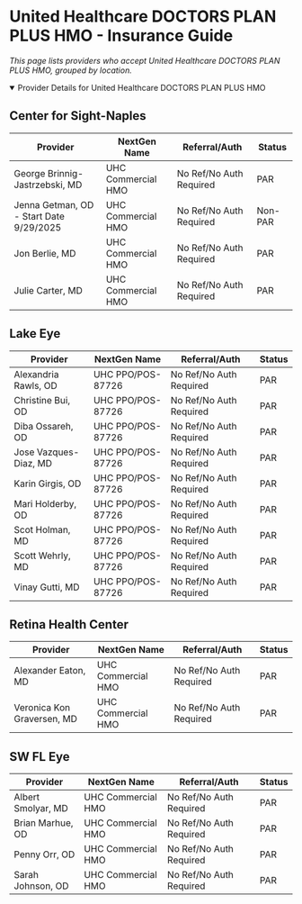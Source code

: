 # United Healthcare DOCTORS PLAN PLUS HMO - Insurance Guide

*This page lists providers who accept United Healthcare DOCTORS PLAN PLUS HMO, grouped by location.*

<details open><summary>Provider Details for United Healthcare DOCTORS PLAN PLUS HMO</summary>

## Center for Sight-Naples

| Provider | NextGen Name | Referral/Auth | Status |
|----------|-------------|--------------|--------|
| George Brinnig-Jastrzebski, MD | UHC Commercial HMO | No Ref/No Auth Required | PAR |
| Jenna Getman, OD - Start Date 9/29/2025 | UHC Commercial HMO | No Ref/No Auth Required | Non-PAR |
| Jon Berlie, MD | UHC Commercial HMO | No Ref/No Auth Required | PAR |
| Julie Carter, MD | UHC Commercial HMO | No Ref/No Auth Required | PAR |

## Lake Eye 

| Provider | NextGen Name | Referral/Auth | Status |
|----------|-------------|--------------|--------|
| Alexandria Rawls, OD | UHC PPO/POS-87726 | No Ref/No Auth Required | PAR |
| Christine Bui, OD | UHC PPO/POS-87726 | No Ref/No Auth Required | PAR |
| Diba Ossareh, OD | UHC PPO/POS-87726 | No Ref/No Auth Required | PAR |
| Jose Vazques-Diaz, MD | UHC PPO/POS-87726 | No Ref/No Auth Required | PAR |
| Karin Girgis, OD | UHC PPO/POS-87726 | No Ref/No Auth Required | PAR |
| Mari Holderby, OD | UHC PPO/POS-87726 | No Ref/No Auth Required | PAR |
| Scot Holman, MD | UHC PPO/POS-87726 | No Ref/No Auth Required | PAR |
| Scott Wehrly, MD | UHC PPO/POS-87726 | No Ref/No Auth Required | PAR |
| Vinay Gutti, MD | UHC PPO/POS-87726 | No Ref/No Auth Required | PAR |

## Retina Health Center

| Provider | NextGen Name | Referral/Auth | Status |
|----------|-------------|--------------|--------|
| Alexander Eaton, MD | UHC Commercial HMO | No Ref/No Auth Required | PAR |
| Veronica Kon Graversen, MD | UHC Commercial HMO | No Ref/No Auth Required | PAR |

## SW FL Eye

| Provider | NextGen Name | Referral/Auth | Status |
|----------|-------------|--------------|--------|
| Albert Smolyar, MD | UHC Commercial HMO | No Ref/No Auth Required | PAR |
| Brian Marhue, OD | UHC Commercial HMO | No Ref/No Auth Required | PAR |
| Penny Orr, OD | UHC Commercial HMO | No Ref/No Auth Required | PAR |
| Sarah Johnson, OD | UHC Commercial HMO | No Ref/No Auth Required | PAR |

</details>


